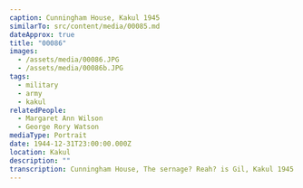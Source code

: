 ```yaml
---
caption: Cunningham House, Kakul 1945
similarTo: src/content/media/00085.md
dateApprox: true
title: "00086"
images:
  - /assets/media/00086.JPG
  - /assets/media/00086b.JPG
tags:
  - military
  - army
  - kakul
relatedPeople:
  - Margaret Ann Wilson
  - George Rory Watson
mediaType: Portrait
date: 1944-12-31T23:00:00.000Z
location: Kakul
description: ""
transcription: Cunningham House, The sernage? Reah? is Gil, Kakul 1945
---
```

